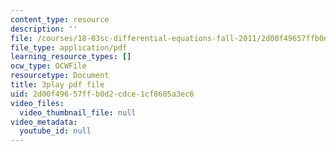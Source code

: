 ```yaml
---
content_type: resource
description: ''
file: /courses/18-03sc-differential-equations-fall-2011/2d00f49657ffb0d2cdce1cf8605a3ec6_kRR9EVzr4lc.pdf
file_type: application/pdf
learning_resource_types: []
ocw_type: OCWFile
resourcetype: Document
title: 3play pdf file
uid: 2d00f496-57ff-b0d2-cdce-1cf8605a3ec6
video_files:
  video_thumbnail_file: null
video_metadata:
  youtube_id: null
---
```

